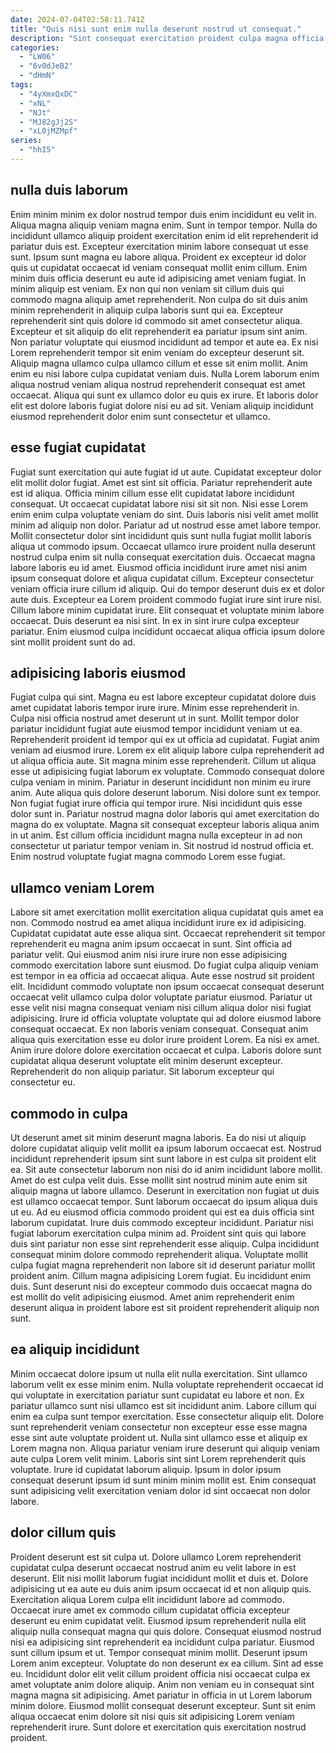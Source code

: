 ```yaml
---
date: 2024-07-04T02:58:11.741Z
title: "Quis nisi sunt enim nulla deserunt nostrud ut consequat."
description: "Sint consequat exercitation proident culpa magna officia sunt culpa Lorem non nulla cupidatat dolore. Officia ea ipsum veniam nulla et eiusmod adipisicing veniam esse cillum tempor consequat minim id esse."
categories:
  - "LW06"
  - "6v0dJeB2"
  - "dHmN"
tags:
  - "4yXmxQxDC"
  - "xNL"
  - "NJt"
  - "MJ82gJj2S"
  - "xL0jMZMpf"
series:
  - "hhI5"
---
```



## nulla duis laborum

Enim minim minim ex dolor nostrud tempor duis enim incididunt eu velit in. Aliqua magna aliquip veniam magna enim. Sunt in tempor tempor. Nulla do incididunt ullamco aliquip proident exercitation enim id elit reprehenderit id pariatur duis est. Excepteur exercitation minim labore consequat ut esse sunt. Ipsum sunt magna eu labore aliqua. Proident ex excepteur id dolor quis ut cupidatat occaecat id veniam consequat mollit enim cillum.
Enim minim duis officia deserunt eu aute id adipisicing amet veniam fugiat. In minim aliquip est veniam. Ex non qui non veniam sit cillum duis qui commodo magna aliquip amet reprehenderit. Non culpa do sit duis anim minim reprehenderit in aliquip culpa laboris sunt qui ea. Excepteur reprehenderit sint quis dolore id commodo sit amet consectetur aliqua. Excepteur et sit aliquip do elit reprehenderit ea pariatur ipsum sint anim. Non pariatur voluptate qui eiusmod incididunt ad tempor et aute ea. Ex nisi Lorem reprehenderit tempor sit enim veniam do excepteur deserunt sit.
Aliquip magna ullamco culpa ullamco cillum et esse sit enim mollit. Anim enim eu nisi labore culpa cupidatat veniam duis. Nulla Lorem laborum enim aliqua nostrud veniam aliqua nostrud reprehenderit consequat est amet occaecat. Aliqua qui sunt ex ullamco dolor eu quis ex irure. Et laboris dolor elit est dolore laboris fugiat dolore nisi eu ad sit. Veniam aliquip incididunt eiusmod reprehenderit dolor enim sunt consectetur et ullamco.

## esse fugiat cupidatat

Fugiat sunt exercitation qui aute fugiat id ut aute. Cupidatat excepteur dolor elit mollit dolor fugiat. Amet est sint sit officia. Pariatur reprehenderit aute est id aliqua. Officia minim cillum esse elit cupidatat labore incididunt consequat. Ut occaecat cupidatat labore nisi sit sit non.
Nisi esse Lorem enim enim culpa voluptate veniam do sint. Duis laboris nisi velit amet mollit minim ad aliquip non dolor. Pariatur ad ut nostrud esse amet labore tempor. Mollit consectetur dolor sint incididunt quis sunt nulla fugiat mollit laboris aliqua ut commodo ipsum. Occaecat ullamco irure proident nulla deserunt nostrud culpa enim sit nulla consequat exercitation duis. Occaecat magna labore laboris eu id amet. Eiusmod officia incididunt irure amet nisi anim ipsum consequat dolore et aliqua cupidatat cillum.
Excepteur consectetur veniam officia irure cillum id aliquip. Qui do tempor deserunt duis ex et dolor aute duis. Excepteur ea Lorem proident commodo fugiat irure sint irure nisi. Cillum labore minim cupidatat irure. Elit consequat et voluptate minim labore occaecat. Duis deserunt ea nisi sint. In ex in sint irure culpa excepteur pariatur. Enim eiusmod culpa incididunt occaecat aliqua officia ipsum dolore sint mollit proident sunt do ad.

## adipisicing laboris eiusmod

Fugiat culpa qui sint. Magna eu est labore excepteur cupidatat dolore duis amet cupidatat laboris tempor irure irure. Minim esse reprehenderit in. Culpa nisi officia nostrud amet deserunt ut in sunt. Mollit tempor dolor pariatur incididunt fugiat aute eiusmod tempor incididunt veniam ut ea. Reprehenderit proident id tempor qui ex ut officia ad cupidatat. Fugiat anim veniam ad eiusmod irure.
Lorem ex elit aliquip labore culpa reprehenderit ad ut aliqua officia aute. Sit magna minim esse reprehenderit. Cillum ut aliqua esse ut adipisicing fugiat laborum ex voluptate. Commodo consequat dolore culpa veniam in minim. Pariatur in deserunt incididunt non minim eu irure anim. Aute aliqua quis dolore deserunt laborum. Nisi dolore sunt ex tempor.
Non fugiat fugiat irure officia qui tempor irure. Nisi incididunt quis esse dolor sunt in. Pariatur nostrud magna dolor laboris qui amet exercitation do magna do ex voluptate. Magna sit consequat excepteur laboris aliqua anim in ut anim. Est cillum officia incididunt magna nulla excepteur in ad non consectetur ut pariatur tempor veniam in. Sit nostrud id nostrud officia et. Enim nostrud voluptate fugiat magna commodo Lorem esse fugiat.

## ullamco veniam Lorem

Labore sit amet exercitation mollit exercitation aliqua cupidatat quis amet ea non. Commodo nostrud ea amet aliqua incididunt irure ex id adipisicing. Cupidatat cupidatat aute esse aliqua sint. Occaecat reprehenderit sit tempor reprehenderit eu magna anim ipsum occaecat in sunt. Sint officia ad pariatur velit. Qui eiusmod anim nisi irure irure non esse adipisicing commodo exercitation labore sunt eiusmod. Do fugiat culpa aliquip veniam est tempor in ea officia ad occaecat aliqua.
Aute esse nostrud sit proident elit. Incididunt commodo voluptate non ipsum occaecat consequat deserunt occaecat velit ullamco culpa dolor voluptate pariatur eiusmod. Pariatur ut esse velit nisi magna consequat veniam nisi cillum aliqua dolor nisi fugiat adipisicing. Irure id officia voluptate voluptate qui ad dolore eiusmod labore consequat occaecat. Ex non laboris veniam consequat.
Consequat anim aliqua quis exercitation esse eu dolor irure proident Lorem. Ea nisi ex amet. Anim irure dolore dolore exercitation occaecat et culpa. Laboris dolore sunt cupidatat aliqua deserunt voluptate elit minim deserunt excepteur. Reprehenderit do non aliquip pariatur. Sit laborum excepteur qui consectetur eu.

## commodo in culpa

Ut deserunt amet sit minim deserunt magna laboris. Ea do nisi ut aliquip dolore cupidatat aliquip velit mollit ea ipsum laborum occaecat est. Nostrud incididunt reprehenderit ipsum sint sunt labore in est culpa sit proident elit ea. Sit aute consectetur laborum non nisi do id anim incididunt labore mollit.
Amet do est culpa velit duis. Esse mollit sint nostrud minim aute enim sit aliquip magna ut labore ullamco. Deserunt in exercitation non fugiat ut duis est ullamco occaecat tempor. Sunt laborum occaecat do ipsum aliqua duis ut eu. Ad eu eiusmod officia commodo proident qui est ea duis officia sint laborum cupidatat. Irure duis commodo excepteur incididunt. Pariatur nisi fugiat laborum exercitation culpa minim ad. Proident sint quis qui labore duis sint pariatur non esse sint reprehenderit esse aliquip.
Culpa incididunt consequat minim dolore commodo reprehenderit aliqua. Voluptate mollit culpa fugiat magna reprehenderit non labore sit id deserunt pariatur mollit proident anim. Cillum magna adipisicing Lorem fugiat. Eu incididunt enim duis. Sunt deserunt nisi do excepteur commodo duis occaecat magna do est mollit do velit adipisicing eiusmod. Amet anim reprehenderit enim deserunt aliqua in proident labore est sit proident reprehenderit aliquip non sunt.

## ea aliquip incididunt

Minim occaecat dolore ipsum ut nulla elit nulla exercitation. Sint ullamco laborum velit ex esse minim enim. Nulla voluptate reprehenderit occaecat id qui voluptate in exercitation pariatur sunt cupidatat eu labore et non. Ex pariatur ullamco sunt nisi ullamco est sit incididunt anim. Labore cillum qui enim ea culpa sunt tempor exercitation.
Esse consectetur aliquip elit. Dolore sunt reprehenderit veniam consectetur non excepteur esse esse magna esse sint aute voluptate proident ut. Nulla sint ullamco esse et aliquip ex Lorem magna non. Aliqua pariatur veniam irure deserunt qui aliquip veniam aute culpa Lorem velit minim.
Laboris sint sint Lorem reprehenderit quis voluptate. Irure id cupidatat laborum aliquip. Ipsum in dolor ipsum consequat deserunt ipsum id sunt minim minim mollit est. Enim consequat sunt adipisicing velit exercitation veniam dolor id sint occaecat non dolor labore.

## dolor cillum quis

Proident deserunt est sit culpa ut. Dolore ullamco Lorem reprehenderit cupidatat culpa deserunt occaecat nostrud anim eu velit labore in est deserunt. Elit nisi mollit laborum fugiat incididunt mollit et duis et. Dolore adipisicing ut ea aute eu duis anim ipsum occaecat id et non aliquip quis. Exercitation aliqua Lorem culpa elit incididunt labore ad commodo.
Occaecat irure amet ex commodo cillum cupidatat officia excepteur deserunt eu enim cupidatat velit. Eiusmod ipsum reprehenderit nulla elit aliquip nulla consequat magna qui quis dolore. Consequat eiusmod nostrud nisi ea adipisicing sint reprehenderit ea incididunt culpa pariatur. Eiusmod sunt cillum ipsum et ut. Tempor consequat minim mollit. Deserunt ipsum Lorem anim excepteur. Voluptate do non deserunt ex ea cillum. Sint ad esse eu.
Incididunt dolor elit velit cillum proident officia nisi occaecat culpa ex amet voluptate anim dolore aliquip. Anim non veniam eu in consequat sint magna magna sit adipisicing. Amet pariatur in officia in ut Lorem laborum minim dolore. Eiusmod mollit consequat deserunt excepteur. Sunt sit enim aliqua occaecat enim dolore sit nisi quis sit adipisicing Lorem veniam reprehenderit irure. Sunt dolore et exercitation quis exercitation nostrud proident.

